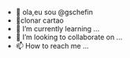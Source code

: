 - 👋 ola,eu sou @gschefin
- 👀clonar cartao
- 🌱 I’m currently learning ...
- 💞️ I’m looking to collaborate on ...
- 📫 How to reach me ...
